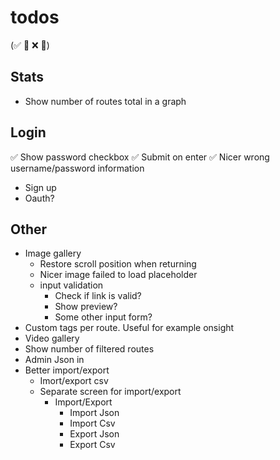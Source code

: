 
# todos
(✅ 🚧 ❌ 🧱)


## Stats

* Show number of routes total in a graph

## Login

✅ Show password checkbox
✅ Submit on enter
✅ Nicer wrong username/password information
* Sign up
* Oauth?

## Other

* Image gallery
    - Restore scroll position when returning
    - Nicer image failed to load placeholder
    - input validation
        - Check if link is valid?
        - Show preview?
        - Some other input form?
* Custom tags per route. Useful for example onsight
* Video gallery
* Show number of filtered routes
* Admin Json in
* Better import/export
    - Imort/export csv
    - Separate screen for import/export
        - Import/Export
            - Import Json
            - Import Csv
            - Export Json
            - Export Csv
